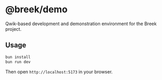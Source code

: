 # @breek/demo

Qwik-based development and demonstration environment for the Breek project.

## Usage

```bash
bun install
bun run dev
```

Then open `http://localhost:5173` in your browser.
